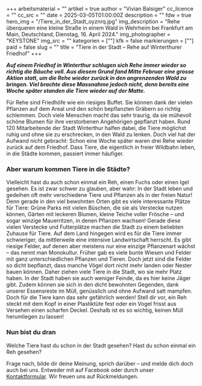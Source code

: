 +++
arbeitsmaterial = ""
artikel = true
author = "Vivian Balsiger"
cc_licence = ""
cc_src = ""
date = 2025-03-05T01:00:00Z
description = ""
fdw = true
hero_img = "/Tiere_in_der_Stadt_oyznrq.jpg"
img_description = "Rehe überqueren eine kleine Straße in einem Wald in Wehrheim bei Frankfurt am Main, Deutschland, Dienstag, 16. April 2024."
img_photographer = "KEYSTONE"
img_src = ""
kategorien = [""]
kfk = false
markierungen = [""]
paid = false
slug = ""
title = "Tiere in der Stadt – Rehe auf Winterthurer Friedhof"
+++

**_Auf einem Friedhof in Winterthur schlugen sich Rehe immer wieder so richtig die Bäuche voll. Aus diesem Grund fand Mitte Februar eine grosse Aktion statt, um die Rehe wieder zurück in den angrenzenden Wald zu bringen. Viel brachte diese Massnahme jedoch nicht, denn bereits eine Woche später standen die Tiere wieder auf der Matte._**

Für Rehe sind Friedhöfe wie ein riesiges Buffet. Sie können dank der vielen Pflanzen auf dem Areal und den schön bepflanzten Gräbern so richtig schlemmen. Doch viele Menschen macht das sehr traurig, da sie mühevoll schöne Blumen für ihre verstorbenen Angehörigen gepflanzt haben. Rund 120 Mitarbeitende der Stadt Winterthur halfen dabei, die Tiere möglichst ruhig und ohne sie zu erschrecken, in den Wald zu lenken. Doch viel hat der Aufwand nicht gebracht: Schon eine Woche später waren drei Rehe wieder zurück auf dem Friedhof. Dass Tiere, die eigentlich in freier Wildbahn leben, in die Städte kommen, passiert immer häufiger.

### Aber warum kommen Tiere in die Städte?

Vielleicht hast du auch schon einmal ein Reh, einen Fuchs oder einen Igel gesehen. Es ist zwar schwer zu glauben, aber wahr: In der Stadt leben und gedeihen oft mehr verschiedene Tiere und Pflanzen als in der freien Natur! Denn gerade in den viel bewohnten Orten gibt es viele interessante Plätze für Tiere: Grüne Parks mit vielen Büschen, die sie als Verstecke nutzen können, Gärten mit leckeren Blumen, kleine Teiche voller Frösche – und sogar winzige Mauerritzen, in denen Pflanzen wachsen! Gerade diese vielen Verstecke und Futterplätze machen die Stadt zu einem beliebten Zuhause für Tiere. Auf dem Land hingegen wird es für die Tiere immer schwieriger, da mittlerweile eine intensive Landwirtschaft herrscht. Es gibt riesige Felder, auf denen aber meistens nur eine einzige Pflanzenart wächst – das nennt man Monokultur. Früher gab es viele bunte Wiesen und Felder mit ganz unterschiedlichen Pflanzen und Tieren. Doch jetzt sind die Felder so dicht bepflanzt, dass manche Vögel dort nicht mehr landen oder Nester bauen können. Daher ziehen viele Tiere in die Stadt, wo sie mehr Platz haben. In der Stadt haben sie auch weniger Feinde, da es hier keine Jäger gibt. Zudem können sie sich in den dicht bewohnten Gegenden, dank unserer Essensreste im Müll, genüsslich und ohne Aufwand satt mampfen. Doch für die Tiere kann das sehr gefährlich werden! Stell dir vor, ein Reh steckt mit dem Kopf in einer Plastiktüte fest oder ein Vogel frisst aus Versehen einen scharfen Deckel. Deshalb ist es so wichtig, keinen Müll herumliegen zu lassen!

### Nun bist du dran

Welche Tiere hast du schon in der Stadt gesehen? Hast du schon einmal ein Reh gesehen?

Frage nach, bilde dir deine Meinung, sprich darüber – und melde dich doch auch bei uns. Entweder mit auf Facebook oder durch unser [Kontaktformular](https://www.chinderzytig.ch/kontakt/). Wir freuen uns auf Rückmeldungen.
